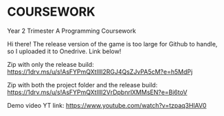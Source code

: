 # COURSEWORK
Year 2 Trimester A Programming Coursework

Hi there! The release version of the game is too large for Github to handle, so I uploaded it to Onedrive. Link below!

Zip with only the release build: https://1drv.ms/u/s!AsFYPmQXtIIll2RGJ4QsZJvPA5cM?e=h5MdPj

Zip with both the project folder and the release build: https://1drv.ms/u/s!AsFYPmQXtIIll2VrDpbnrlXMMsEN?e=Bi6toV

Demo video YT link: https://www.youtube.com/watch?v=tzpaq3HlAV0
